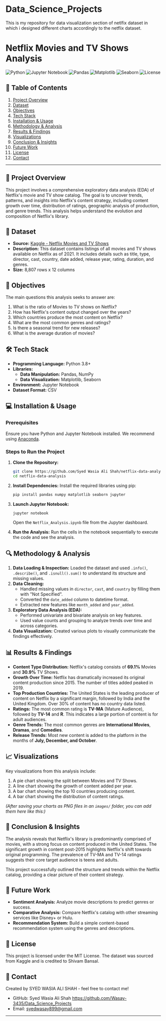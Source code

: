 # Data_Science_Projects
This is my repository for data visualization section of netlfix dataset in which i designed different charts accordingly to the netflix dataset.
# Netflix Movies and TV Shows Analysis

![Python](https://img.shields.io/badge/Python-3.8%2B-blue?logo=python)
![Jupyter Notebook](https://img.shields.io/badge/Jupyter-Notebook-orange?logo=jupyter)
![Pandas](https://img.shields.io/badge/Pandas-Data%20Analysis-lightgrey?logo=pandas)
![Matplotlib](https://img.shields.io/badge/Matplotlib-Visualization-blue?logo=matplotlib)
![Seaborn](https://img.shields.io/badge/Seaborn-Visualization-lightblue?logo=seaborn)
![License](https://img.shields.io/badge/License-MIT-green)

## 📖 Table of Contents
1.  [Project Overview](#-project-overview)
2.  [Dataset](#-dataset)
3.  [Objectives](#-objectives)
4.  [Tech Stack](#-tech-stack)
5.  [Installation & Usage](#-installation--usage)
6.  [Methodology & Analysis](#-methodology--analysis)
7.  [Results & Findings](#-results--findings)
8.  [Visualizations](#-visualizations)
9.  [Conclusion & Insights](#-conclusion--insights)
10. [Future Work](#-future-work)
11. [License](#-license)
12. [Contact](#-contact)

---

## 🧐 Project Overview

This project involves a comprehensive exploratory data analysis (EDA) of Netflix's movie and TV show catalog. The goal is to uncover trends, patterns, and insights into Netflix's content strategy, including content growth over time, distribution of ratings, geographic analysis of production, and genre trends. This analysis helps understand the evolution and composition of Netflix's library.

## 📁 Dataset

*   **Source:** [Kaggle - Netflix Movies and TV Shows](https://www.kaggle.com/datasets/shivamb/netflix-shows)
*   **Description:** This dataset contains listings of all movies and TV shows available on Netflix as of 2021. It includes details such as title, type, director, cast, country, date added, release year, rating, duration, and genres.
*   **Size:** 8,807 rows x 12 columns

## 🎯 Objectives

The main questions this analysis seeks to answer are:
1.  What is the ratio of Movies to TV shows on Netflix?
2.  How has Netflix's content output changed over the years?
3.  Which countries produce the most content on Netflix?
4.  What are the most common genres and ratings?
5.  Is there a seasonal trend for new releases?
6.  What is the average duration of movies?

## 🛠 Tech Stack

*   **Programming Language:** Python 3.8+
*   **Libraries:**
    *   **Data Manipulation:** Pandas, NumPy
    *   **Data Visualization:** Matplotlib, Seaborn
*   **Environment:** Jupyter Notebook
*   **Dataset Format:** CSV

## 💻 Installation & Usage

### Prerequisites
Ensure you have Python and Jupyter Notebook installed. We recommend using [Anaconda](https://www.anaconda.com/products/distribution).

### Steps to Run the Project
1.  **Clone the Repository:**
    ```bash
    git clone https://github.com/Syed Wasia Ali Shah/netflix-data-analysis.git
    cd netflix-data-analysis
    ```

2.  **Install Dependencies:**
    Install the required libraries using pip:
    ```bash
    pip install pandas numpy matplotlib seaborn jupyter
    ```

3.  **Launch Jupyter Notebook:**
    ```bash
    jupyter notebook
    ```
    Open the `Netflix_Analysis.ipynb` file from the Jupyter dashboard.

4.  **Run the Analysis:**
    Run the cells in the notebook sequentially to execute the code and see the analysis.

## 🔍 Methodology & Analysis

1.  **Data Loading & Inspection:** Loaded the dataset and used `.info()`, `.describe()`, and `.isnull().sum()` to understand its structure and missing values.
2.  **Data Cleaning:**
    *   Handled missing values in `director`, `cast`, and `country` by filling them with "Not Specified".
    *   Converted the `date_added` column to datetime format.
    *   Extracted new features like `month_added` and `year_added`.
3.  **Exploratory Data Analysis (EDA):**
    *   Performed univariate and bivariate analysis on key features.
    *   Used value counts and grouping to analyze trends over time and across categories.
4.  **Data Visualization:** Created various plots to visually communicate the findings effectively.

## 📊 Results & Findings

*   **Content Type Distribution:** Netflix's catalog consists of **69.1%** Movies and **30.9%** TV Shows.
*   **Growth Over Time:** Netflix has dramatically increased its original content production since 2015. The number of titles added peaked in 2019.
*   **Top Production Countries:** The United States is the leading producer of content on Netflix by a significant margin, followed by India and the United Kingdom. Over 30% of content has no country data listed.
*   **Ratings:** The most common rating is **TV-MA** (Mature Audience), followed by **TV-14** and **R**. This indicates a large portion of content is for adult audiences.
*   **Genre Trends:** The most common genres are **International Movies**, **Dramas**, and **Comedies**.
*   **Release Trends:** Most new content is added to the platform in the months of **July, December, and October**.

## 📈 Visualizations

Key visualizations from this analysis include:
1.  A pie chart showing the split between Movies and TV Shows.
2.  A line chart showing the growth of content added per year.
3.  A bar chart showing the top 10 countries producing content.
4.  A bar chart showing the distribution of content ratings.

*(After saving your charts as PNG files in an `images/` folder, you can add them here like this:)*
<!--
![Content Type Distribution](images/content_type_pie.png)
*Figure 1: Distribution of Movies vs. TV Shows on Netflix.*
-->

## 🧠 Conclusion & Insights

The analysis reveals that Netflix's library is predominantly comprised of movies, with a strong focus on content produced in the United States. The significant growth in content post-2015 highlights Netflix's shift towards original programming. The prevalence of TV-MA and TV-14 ratings suggests their core target audience is teens and adults.

This project successfully outlined the structure and trends within the Netflix catalog, providing a clear picture of their content strategy.

## 🔮 Future Work

*   **Sentiment Analysis:** Analyze movie descriptions to predict genres or success.
*   **Comparative Analysis:** Compare Netflix's catalog with other streaming services like Disney+ or Hulu.
*   **Recommendation System:** Build a simple content-based recommendation system using the genres and descriptions.

## 📜 License

This project is licensed under the MIT License. The dataset was sourced from Kaggle and is credited to Shivam Bansal.

## 📧 Contact

Created by SYED WASIA ALI SHAH - feel free to contact me!

*   GitHub: Syed Wasia Ali Shah https://github.com/Wasay-3435/Data_Science_Projects
*   Email: syedwasay899@gmail.com

---

